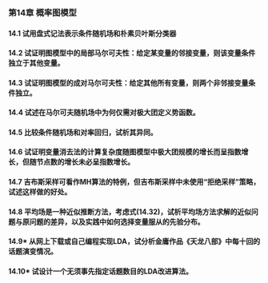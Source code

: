 ### 第14章 概率图模型

#### 14.1 试用盘式记法表示条件随机场和朴素贝叶斯分类器

#### 14.2 试证明图模型中的局部马尔可夫性：给定某变量的邻接变量，则该变量条件独立于其他变量。

#### 14.3 试证明图模型的成对马尔可夫性：给定其他所有变量，则两个非邻接变量条件独立。

#### 14.4 试述在马尔可夫随机场中为何仅需对极大团定义势函数。

#### 14.5 比较条件随机场和对率回归，试析其异同。

#### 14.6 试证明变量消去法的计算复杂度随图模型中极大团规模的增长而呈指数增长，但随节点数的增长未必呈指数增长。

#### 14.7 吉布斯采样可看作MH算法的特例，但吉布斯采样中未使用“拒绝采样”策略，试述这样做的好处。

#### 14.8 平均场是一种近似推断方法，考虑式(14.32)，试析平均场方法求解的近似问题与原问题的差异，以及实践中如何选择变量服从的先验分布。

#### 14.9* 从网上下载或自己编程实现LDA，试分析金庸作品《天龙八部》中每十回的话题演变情况。

#### 14.10* 试设计一个无须事先指定话题数目的LDA改进算法。
